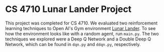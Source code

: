 # CS 4710 Lunar Lander Project

This project was completed for CS 4710. We evaluated two reinforcement learning techniques to Open AI's Gym environment [Lunar Lander](https://gym.openai.com/envs/LunarLander-v2/). To see how the environment looks like with a random agent, run `main.py`. The two techniques we explored were a Deep Q Network and a Double Deep Q Network, which can be found in `dqn.py` and `ddqn.py`, respectively. 
